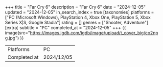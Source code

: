 +++
title = "Far Cry 6"
description = "Far Cry 6"
date = "2024-12-05"
updated = "2024-12-05"
in_search_index = true
[taxonomies]
platforms = ["PC (Microsoft Windows), PlayStation 4, Xbox One, PlayStation 5, Xbox Series X|S, Google Stadia"]
rating = []
genres = ["Shooter, Adventure"]
[extra]
subtitle = "PC"
completed_at = "2024-12-05"
+++
{{ image(src="https://images.igdb.com/igdb/image/upload/t_cover_big/co2npg.jpg") }}

|              |            |
| ------------ | ---------- |
| Platforms    | PC |
| Completed at | 2024/12/05 |

